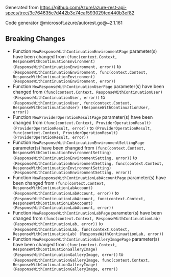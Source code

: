 Generated from https://github.com/Azure/azure-rest-api-specs/tree/3c764635e7d442b3e74caf593029fcd440b3ef82

Code generator @microsoft.azure/autorest.go@~2.1.161

## Breaking Changes

- Function `NewResponseWithContinuationEnvironmentPage` parameter(s) have been changed from `(func(context.Context, ResponseWithContinuationEnvironment) (ResponseWithContinuationEnvironment, error))` to `(ResponseWithContinuationEnvironment, func(context.Context, ResponseWithContinuationEnvironment) (ResponseWithContinuationEnvironment, error))`
- Function `NewResponseWithContinuationUserPage` parameter(s) have been changed from `(func(context.Context, ResponseWithContinuationUser) (ResponseWithContinuationUser, error))` to `(ResponseWithContinuationUser, func(context.Context, ResponseWithContinuationUser) (ResponseWithContinuationUser, error))`
- Function `NewProviderOperationResultPage` parameter(s) have been changed from `(func(context.Context, ProviderOperationResult) (ProviderOperationResult, error))` to `(ProviderOperationResult, func(context.Context, ProviderOperationResult) (ProviderOperationResult, error))`
- Function `NewResponseWithContinuationEnvironmentSettingPage` parameter(s) have been changed from `(func(context.Context, ResponseWithContinuationEnvironmentSetting) (ResponseWithContinuationEnvironmentSetting, error))` to `(ResponseWithContinuationEnvironmentSetting, func(context.Context, ResponseWithContinuationEnvironmentSetting) (ResponseWithContinuationEnvironmentSetting, error))`
- Function `NewResponseWithContinuationLabAccountPage` parameter(s) have been changed from `(func(context.Context, ResponseWithContinuationLabAccount) (ResponseWithContinuationLabAccount, error))` to `(ResponseWithContinuationLabAccount, func(context.Context, ResponseWithContinuationLabAccount) (ResponseWithContinuationLabAccount, error))`
- Function `NewResponseWithContinuationLabPage` parameter(s) have been changed from `(func(context.Context, ResponseWithContinuationLab) (ResponseWithContinuationLab, error))` to `(ResponseWithContinuationLab, func(context.Context, ResponseWithContinuationLab) (ResponseWithContinuationLab, error))`
- Function `NewResponseWithContinuationGalleryImagePage` parameter(s) have been changed from `(func(context.Context, ResponseWithContinuationGalleryImage) (ResponseWithContinuationGalleryImage, error))` to `(ResponseWithContinuationGalleryImage, func(context.Context, ResponseWithContinuationGalleryImage) (ResponseWithContinuationGalleryImage, error))`
